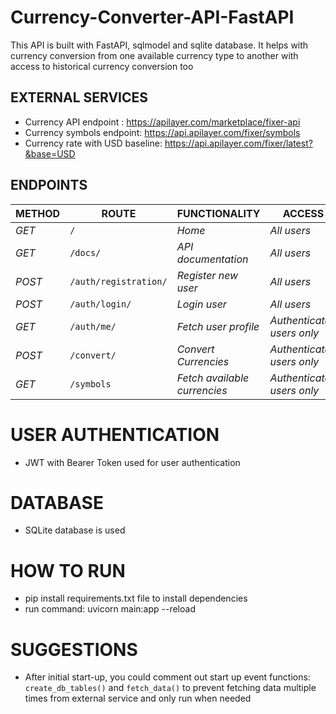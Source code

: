 # Currency-Converter-API-FastAPI 
This API is built with FastAPI, sqlmodel and sqlite database. It helps with currency conversion from one available currency type to another with access to historical currency conversion too

## EXTERNAL SERVICES 
- Currency API endpoint : https://apilayer.com/marketplace/fixer-api
- Currency symbols endpoint: https://api.apilayer.com/fixer/symbols
- Currency rate with USD baseline: https://api.apilayer.com/fixer/latest?&base=USD

## ENDPOINTS
| METHOD | ROUTE | FUNCTIONALITY |ACCESS|
| ------- | ----- | ------------- | ------------- |
| *GET* | ```/``` | _Home_| _All users_|
| *GET* | ```/docs/``` | _API documentation_| _All users_|
| *POST* | ```/auth/registration/``` | _Register new user_| _All users_|
| *POST* | ```/auth/login/``` | _Login user_| _All users_|
| *GET* | ```/auth/me/``` | _Fetch user profile_|_Authenticated users only_|
| *POST* | ```/convert/``` | _Convert Currencies_|_Authenticated users only_|
| *GET* | ```/symbols``` | _Fetch available currencies_|_Authenticated users only_|

# USER AUTHENTICATION 
- JWT  with Bearer Token used for user authentication 

# DATABASE
- SQLite database is used

# HOW TO RUN
- pip install requirements.txt file to install dependencies 
- run command:  uvicorn main:app --reload

# SUGGESTIONS
- After initial start-up, you could comment out start up event functions: `create_db_tables()` and `fetch_data()` to prevent fetching data multiple times from external service and only run when needed
